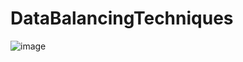 # DataBalancingTechniques

![image](https://user-images.githubusercontent.com/34673684/143734652-42d0d0ee-34fc-4cfc-bded-135eaee8afad.png)
